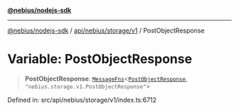 [**@nebius/nodejs-sdk**](../../../../../README.md)

---

[@nebius/nodejs-sdk](../../../../../README.md) / [api/nebius/storage/v1](../README.md) / PostObjectResponse

# Variable: PostObjectResponse

> **PostObjectResponse**: [`MessageFns`](../../../../../runtime/protos/core/interfaces/MessageFns.md)\<[`PostObjectResponse`](../interfaces/PostObjectResponse.md), `"nebius.storage.v1.PostObjectResponse"`\>

Defined in: src/api/nebius/storage/v1/index.ts:6712
